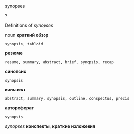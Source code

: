 synopses

?


Definitions of _synopses_

noun
**краткий обзор**

    synopsis, tabloid
**резюме**

    resume, summary, abstract, brief, synopsis, recap
**синопсис**

    synopsis
**конспект**

    abstract, summary, synopsis, outline, conspectus, precis
**автореферат**

    synopsis

_synopses_
**конспекты**, **краткие изложения**